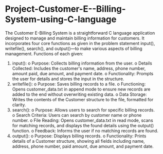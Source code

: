 # Project-Customer-E--Billing-System-using-C-language
The Customer E-Billing System is a straightforward C language application designed to manage and maintain billing information for customers. It incorporates four core functions as given in the problem statement input(), writefile(), search(), and output()—to make various aspects of billing management.
Functions of each given:
1.	input():
o	Purpose: Collects billing information from the user.
o	Details Collected: Includes the customer's name, address, phone number, amount paid, due amount, and payment date.
o	Functionality: Prompts the user for details and stores the input in the structure.
2.	writefile():
o	Purpose: Saves billing records to a file.
o	Functioning: Opens customer_data.txt in append mode to ensure new records are added to the end without overwriting existing data.
o	Data Storage: Writes the contents of the Customer structure to the file, formatted for clarity.
3.	search():
o	Purpose: Allows users to search for specific billing records.
o	Search Criteria: Users can search by customer name or phone number.
o	File Reading: Opens customer_data.txt in read mode, scans for matching records, and displays the found details using the output() function.
o	Feedback: Informs the user if no matching records are found.
4.	output():
o	Purpose: Displays billing records.
o	Functionality: Prints details of a Customer structure, showing all fields including name, address, phone number, paid amount, due amount, and payment date.
